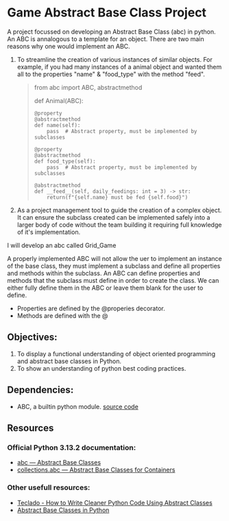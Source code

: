 # Game Abstract Base Class Project

A project focussed on developing an Abstract Base Class (abc) in python. An ABC is annalogous to a template for an object. There are two main reasons why one would implement an ABC.

1. To streamline the creation of various instances of similar objects. For example, if you had many instances of a animal object and wanted them all to the properties "name" & "food_type" with the method "feed".
    > from abc import ABC, abstractmethod
    > 
    > def Animal(ABC):
    >     
    >     @property
    >     @abstractmethod
    >     def name(self):
    >         pass  # Abstract property, must be implemented by subclasses
    > 
    >     @property
    >     @abstractmethod
    >     def food_type(self):
    >         pass  # Abstract property, must be implemented by subclasses
    > 
    >     @abstractmethod
    >     def __feed__(self, daily_feedings: int = 3) -> str:
    >         return(f"{self.name} must be fed {self.food}")

2. As a project management tool to guide the creation of a complex object. It can ensure the subclass created can be implemented safely into a larger body of code without the team building it requiring full knowledge of it's implementation.


I will develop an abc called Grid_Game

A properly implemented ABC will not allow the uer to implement an instance of the base class, they must implement a subclass and define all properties and methods within the subclass. An ABC can define properties and methods that the subclass must define in order to create the class. We can either fully define them in the ABC or leave them blank for the user to define.
- Properties are defined by the @properies decorator.
- Methods are defined with the @

## Objectives:

1. To display a functional understanding of object oriented programming and abstract base classes in Python.
2. To show an understanding of python best coding practices.

## Dependencies:

- ABC, a builtin python module. [source code](https://github.com/python/cpython/tree/3.13/Lib/abc.py)


## Resources

### Official Python 3.13.2 documentation: 
- [abc — Abstract Base Classes](https://docs.python.org/3/library/abc.html)
- [collections.abc — Abstract Base Classes for Containers](https://docs.python.org/3/library/collections.abc.html)

### Other usefull resources:
- [Teclado - How to Write Cleaner Python Code Using Abstract Classes](https://blog.teclado.com/python-abc-abstract-base-classes/)
- [Abstract Base Classes in Python](https://earthly.dev/blog/abstract-base-classes-python/)
